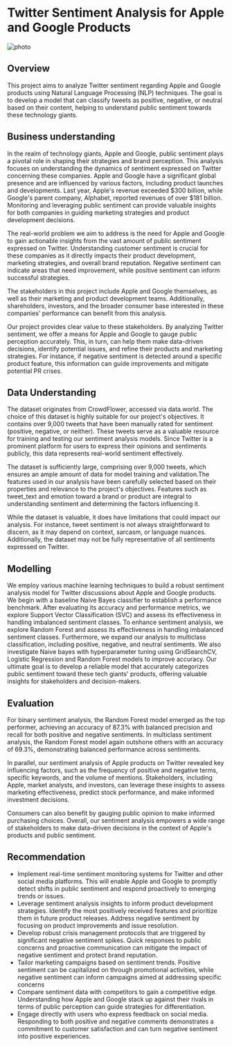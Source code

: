 # Twitter Sentiment Analysis for Apple and Google Products

![photo](https://images.pexels.com/photos/40185/mac-freelancer-macintosh-macbook-40185.jpeg?auto=compress&cs=tinysrgb&w=1260&h=750&dpr=1)

## Overview
This project aims to analyze Twitter sentiment regarding Apple and Google products using Natural Language Processing (NLP) techniques. The goal is to develop a model that can classify tweets as positive, negative, or neutral based on their content, helping to understand public sentiment towards these technology giants.

## Business understanding
In the realm of technology giants, Apple and Google, public sentiment plays a pivotal role in shaping their strategies and brand perception. This analysis focuses on understanding the dynamics of sentiment expressed on Twitter concerning these companies. Apple and Google have a significant global presence and are influenced by various factors, including product launches and developments. Last year, Apple's revenue exceeded $300 billion, while Google's parent company, Alphabet, reported revenues of over $181 billion. Monitoring and leveraging public sentiment can provide valuable insights for both companies in guiding marketing strategies and product development decisions.

The real-world problem we aim to address is the need for Apple and Google to gain actionable insights from the vast amount of public sentiment expressed on Twitter. Understanding customer sentiment is crucial for these companies as it directly impacts their product development, marketing strategies, and overall brand reputation. Negative sentiment can indicate areas that need improvement, while positive sentiment can inform successful strategies.

The stakeholders in this project include Apple and Google themselves, as well as their marketing and product development teams. Additionally, shareholders, investors, and the broader consumer base interested in these companies' performance can benefit from this analysis.

Our project provides clear value to these stakeholders. By analyzing Twitter sentiment, we offer a means for Apple and Google to gauge public perception accurately. This, in turn, can help them make data-driven decisions, identify potential issues, and refine their products and marketing strategies. For instance, if negative sentiment is detected around a specific product feature, this information can guide improvements and mitigate potential PR crises.

## Data Understanding

The dataset originates from CrowdFlower, accessed via data.world. The choice of this dataset is highly suitable for our project's objectives. It contains over 9,000 tweets that have been manually rated for sentiment (positive, negative, or neither). These tweets serve as a valuable resource for training and testing our sentiment analysis models. Since Twitter is a prominent platform for users to express their opinions and sentiments publicly, this data represents real-world sentiment effectively.

The dataset is sufficiently large, comprising over 9,000 tweets, which ensures an ample amount of data for model training and validation.The features used in our analysis have been carefully selected based on their properties and relevance to the project's objectives. Features such as tweet_text and emotion toward a brand or product are integral to understanding sentiment and determining the factors influencing it.

While the dataset is valuable, it does have limitations that could impact our analysis. For instance, tweet sentiment is not always straightforward to discern, as it may depend on context, sarcasm, or language nuances. Additionally, the dataset may not be fully representative of all sentiments expressed on Twitter.

## Modelling
We employ various machine learning techniques to build a robust sentiment analysis model for Twitter discussions about Apple and Google products. We begin with a baseline Naive Bayes classifier to establish a performance benchmark. After evaluating its accuracy and performance metrics, we explore Support Vector Classification (SVC) and assess its effectiveness in handling imbalanced sentiment classes. To enhance sentiment analysis, we explore Random Forest and assess its effectiveness in handling imbalanced sentiment classes. Furthermore, we expand our analysis to multiclass classification, including positive, negative, and neutral sentiments. We also investigate Naive bayes with hyperparameter tuning using GridSearchCV, Logistic Regression and Random Forest models to improve accuracy. Our ultimate goal is to develop a reliable model that accurately categorizes public sentiment toward these tech giants' products, offering valuable insights for stakeholders and decision-makers.

## Evaluation

For binary sentiment analysis, the Random Forest model emerged as the top performer, achieving an accuracy of 87.3% with balanced precision and recall for both positive and negative sentiments. In multiclass sentiment analysis, the Random Forest model again outshone others with an accuracy of 69.3%, demonstrating balanced performance across sentiments.

In parallel, our sentiment analysis of Apple products on Twitter revealed key influencing factors, such as the frequency of positive and negative terms, specific keywords, and the volume of mentions. Stakeholders, including Apple, market analysts, and investors, can leverage these insights to assess marketing effectiveness, predict stock performance, and make informed investment decisions.

Consumers can also benefit by gauging public opinion to make informed purchasing choices. Overall, our sentiment analysis empowers a wide range of stakeholders to make data-driven decisions in the context of Apple's products and public sentiment.


## Recommendation

- Implement real-time sentiment monitoring systems for Twitter and other social media platforms. This will enable Apple and Google to promptly detect shifts in public sentiment and respond proactively to emerging trends or issues.
- Leverage sentiment analysis insights to inform product development strategies. Identify the most positively received features and prioritize them in future product releases. Address negative sentiment by focusing on product improvements and issue resolution.
- Develop robust crisis management protocols that are triggered by significant negative sentiment spikes. Quick responses to public concerns and proactive communication can mitigate the impact of negative sentiment and protect brand reputation.
- Tailor marketing campaigns based on sentiment trends. Positive sentiment can be capitalized on through promotional activities, while negative sentiment can inform campaigns aimed at addressing specific concerns
- Compare sentiment data with competitors to gain a competitive edge. Understanding how Apple and Google stack up against their rivals in terms of public perception can guide strategies for differentiation.
- Engage directly with users who express feedback on social media. Responding to both positive and negative comments demonstrates a commitment to customer satisfaction and can turn negative sentiment into positive experiences.